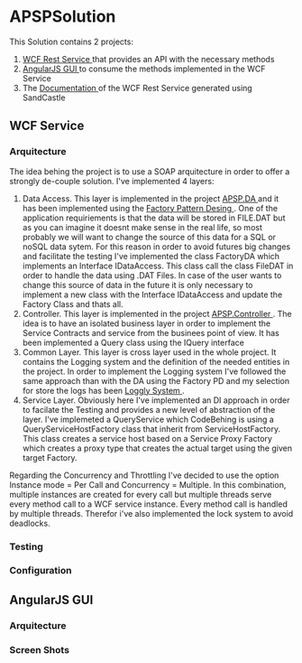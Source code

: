 # APSPSolution

This Solution contains 2 projects:

1. <a href="https://github.com/fran9rodriguez/APSPSolution/tree/master/APSPService" target="_blank"> WCF Rest Service </a> that provides an API with the necessary methods 
2. <a href="https://github.com/fran9rodriguez/APSPSolution/tree/master/APSPUI" target="_blank"> AngularJS GUI </a> to consume the methods implemented in the WCF Service 
3. The <a href="https://github.com/fran9rodriguez/APSPSolution/blob/master/Documentation/Help/Documentation.chm" target="_blank"> Documentation </a> of the WCF Rest Service generated using SandCastle 

## WCF Service
### Arquitecture

The idea behing the project is to use a SOAP arquitecture in order to offer a strongly de-couple solution. I've implemented 4 layers:

1. Data Access. This layer is implemented in the project <a href="https://github.com/fran9rodriguez/APSPSolution/tree/master/NewShore.APSP.DA"> APSP.DA </a> and it has been implemented using the <a href="http://www.tutorialspoint.com/design_pattern/factory_pattern.htm"> Factory Pattern Desing </a>. One of the application requiriements is that the data will be stored in FILE.DAT but as you can imagine it doesnt make sense in the real life, so most probably we will want to change the source of this data for a SQL or noSQL data sytem. For this reason in order to avoid futures big changes and facilitate the testing I've implemented the class FactoryDA which implements an Interface IDataAccess. This class call the class FileDAT in order to handle the data using .DAT Files. In case of the user wants to change this source of data in the future it is only necessary to implement a new class with the Interface IDataAccess and update the Factory Class and thats all.
2. Controller. This layer is implemented in the project <a href="https://github.com/fran9rodriguez/APSPSolution/tree/master/NewShore.APSP.Controller"> APSP.Controller </a>. The idea is to have an isolated business layer in order to implement the Service Contracts and service from the businees point of view. It has been implemented a Query class using the IQuery interface
3. Common Layer. This layer is cross layer used in the whole project. It contains the Logging system and the definition of the needed entities in the project. In order to implement the Logging system I've followed the same approach than with the DA using the Factory PD and my selection for store the logs has been <a href="https://fran9rodriguez.loggly.com"> Loggly System </a>.
4. Service Layer. Obviously here I've implemented an DI approach in order to facilate the Testing and provides a new level of abstraction of the layer. I've implemeted a QueryService which CodeBehing is using a QueryServiceHostFactory class that inherit from ServiceHostFactory. This class creates a service host based on a Service Proxy Factory which creates a proxy type that creates the actual target using the given target Factory.

Regarding the Concurrency and Throttling I've decided to use the option Instance mode = Per Call and Concurrency = Multiple. In this combination, multiple instances are created for every call but multiple threads serve every method call to a WCF service instance. Every method call is handled by multiple threads. Therefor i've also implemented the lock system to avoid deadlocks.

### Testing

### Configuration

## AngularJS GUI
### Arquitecture

### Screen Shots
